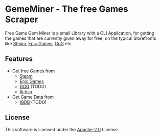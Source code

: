 
# GemeMiner -  The free Games Scraper

Free Game Gem Miner is a small Library with a CLI Application,
for getting the games that are currently given away for free,
on the typical Storefronts like [Steam], [Epic Games], [GoG] etc.

## Features

- Get free Games from
  - [Steam]
  - [Epic Games]
  - [GOG] (TODO)
  - [Itch.io]
- Get Game Data from
  - [IGDB] (TODO)

## License

This software is licensed under the [Apache-2.0](LICENSE) License.

[Steam]: https://store.steampowered.com/
[Epic Games]: https://store.epicgames.com/
[GoG]: https://www.gog.com/
[Itch.io]: https://itch.io/

[IGDB]: https://www.igdb.com/

